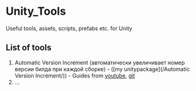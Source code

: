 # Unity_Tools
Useful tools, assets, scripts, prefabs etc. for Unity


## List of tools

1. Automatic Version Increment (автоматически увеличивает номер версии билда при каждой сборке) - ([my unitypackage](/Automatic Version Increment/)) - Guides from [youtube](https://youtu.be/PbFE0m9UMtE), [git](https://gist.github.com/llamacademy/d6326dc6dcd215b66f7f6e4738bbbbf1) 
2. ...
